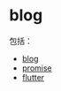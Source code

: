 # blog

包括：

- [blog](https://github.com/lpldplws/blog/tree/master/blog)
- [promise](https://github.com/lpldplws/blog/tree/master/promise)
- [flutter](https://github.com/lpldplws/blog/tree/master/flutter)